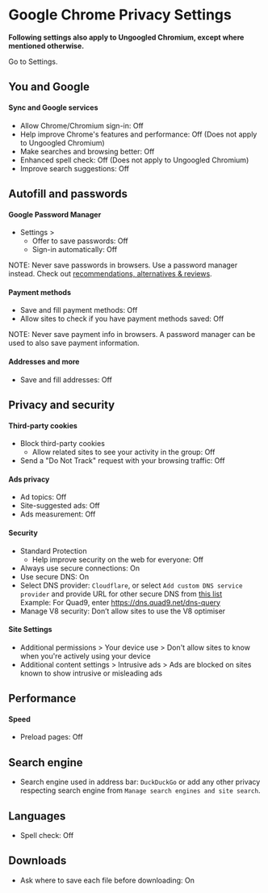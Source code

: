# Google Chrome Privacy Settings

**Following settings also apply to Ungoogled Chromium, except where mentioned otherwise.**

Go to Settings.



## You and Google

#### Sync and Google services
- Allow Chrome/Chromium sign-in: Off
- Help improve Chrome's features and performance: Off (Does not apply to Ungoogled Chromium)
- Make searches and browsing better: Off
- Enhanced spell check: Off (Does not apply to Ungoogled Chromium)
- Improve search suggestions: Off



## Autofill and passwords

#### Google Password Manager
- Settings >
  - Offer to save passwords: Off
  - Sign-in automatically: Off

NOTE: Never save passwords in browsers. Use a password manager instead. Check out [recommendations, alternatives & reviews](https://github.com/StellarSand/privacy-settings#recommendations-alternatives--reviews).

#### Payment methods
- Save and fill payment methods: Off
- Allow sites to check if you have payment methods saved: Off

NOTE: Never save payment info in browsers. A password manager can be used to also save payment information.

#### Addresses and more
- Save and fill addresses: Off



## Privacy and security

#### Third-party cookies
- Block third-party cookies
  - Allow related sites to see your activity in the group: Off
- Send a "Do Not Track" request with your browsing traffic: Off

#### Ads privacy
- Ad topics: Off
- Site-suggested ads: Off
- Ads measurement: Off

#### Security
- Standard Protection
  - Help improve security on the web for everyone: Off
- Always use secure connections: On
- Use secure DNS: On
- Select DNS provider: `Cloudflare`, or select `Add custom DNS service provider` and provide URL for other secure DNS from [this list](https://www.privacyguides.org/en/dns/)
<br>Example: For Quad9, enter https://dns.quad9.net/dns-query
- Manage V8 security: Don’t allow sites to use the V8 optimiser

#### Site Settings
- Additional permissions > Your device use > Don't allow sites to know when you're actively using your device
- Additional content settings > Intrusive ads > Ads are blocked on sites known to show intrusive or misleading ads



## Performance

#### Speed
- Preload pages: Off



## Search engine
- Search engine used in address bar: `DuckDuckGo` or add any other privacy respecting search engine from `Manage search engines and site search`.



## Languages
- Spell check: Off



## Downloads
- Ask where to save each file before downloading: On